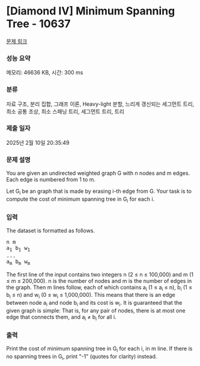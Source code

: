# [Diamond IV] Minimum Spanning Tree - 10637 

[문제 링크](https://www.acmicpc.net/problem/10637) 

### 성능 요약

메모리: 46636 KB, 시간: 300 ms

### 분류

자료 구조, 분리 집합, 그래프 이론, Heavy-light 분할, 느리게 갱신되는 세그먼트 트리, 최소 공통 조상, 최소 스패닝 트리, 세그먼트 트리, 트리

### 제출 일자

2025년 2월 10일 20:35:49

### 문제 설명

<p>You are given an undirected weighted graph G with n nodes and m edges. Each edge is numbered from 1 to m.</p>

<p>Let G<sub>i</sub> be an graph that is made by erasing i-th edge from G. Your task is to compute the cost of minimum spanning tree in G<sub>i</sub> for each i.</p>

### 입력 

 <p>The dataset is formatted as follows.</p>

<pre>n m
a<sub>1</sub> b<sub>1</sub> w<sub>1</sub>
...
a<sub>m</sub> b<sub>m</sub> w<sub>m</sub>
</pre>

<p>The first line of the input contains two integers n (2 ≤ n ≤ 100,000) and m (1 ≤ m ≤ 200,000). n is the number of nodes and m is the number of edges in the graph. Then m lines follow, each of which contains a<sub>i</sub> (1 ≤ a<sub>i</sub> ≤ n), b<sub>i</sub> (1 ≤ b<sub>i</sub> ≤ n) and w<sub>i</sub> (0 ≤ w<sub>i</sub> ≤ 1,000,000). This means that there is an edge between node a<sub>i</sub> and node b<sub>i</sub> and its cost is w<sub>i</sub>. It is guaranteed that the given graph is simple: That is, for any pair of nodes, there is at most one edge that connects them, and a<sub>i</sub> ≠ b<sub>i</sub> for all i.</p>

### 출력 

 <p>Print the cost of minimum spanning tree in G<sub>i</sub> for each i, in m line. If there is no spanning trees in G<sub>i</sub>, print "-1" (quotes for clarity) instead.</p>

